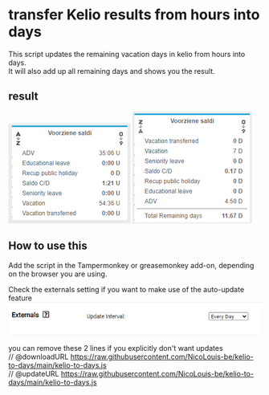 # transfer Kelio results from hours into days
This script updates the remaining vacation days in kelio from hours into days.  
It will also add up all remaining days and shows you the result.

## result
![before](https://github.com/NicoLouis-be/kelio-to-days/blob/main/images/before_inDays.png)
![after](https://github.com/NicoLouis-be/kelio-to-days/blob/main/images/after_inDays.png)

## How to use this
Add the script in the Tampermonkey or greasemonkey add-on, depending on the browser you are using.  

Check the externals setting if you want to make use of the auto-update feature  
![auto-update](https://github.com/NicoLouis-be/kelio-to-days/blob/main/images/AutoUpdate.png)  

you can remove these 2 lines if you explicitly don't want updates  
// @downloadURL    https://raw.githubusercontent.com/NicoLouis-be/kelio-to-days/main/kelio-to-days.js  
// @updateURL      https://raw.githubusercontent.com/NicoLouis-be/kelio-to-days/main/kelio-to-days.js  